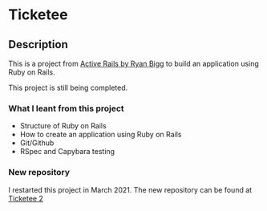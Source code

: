 # Ticketee

## Description

This is a project from [Active Rails by Ryan Bigg](https://activerailsbook.com/) to build an application using Ruby on Rails.

This project is still being completed.

### What I leant from this project
- Structure of Ruby on Rails
- How to create an application using Ruby on Rails
- Git/Github
- RSpec and Capybara testing

### New repository

I restarted this project in March 2021. The new repository can be found at [Ticketee 2](https://github.com/manami-d/ticketee2)
